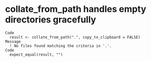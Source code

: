 # collate_from_path handles empty directories gracefully

    Code
      result <- collate_from_path(".", copy_to_clipboard = FALSE)
    Message
      ! No files found matching the criteria in '.'.
    Code
      expect_equal(result, "")

